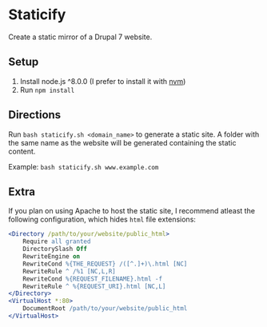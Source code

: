 # Staticify
Create a static mirror of a Drupal 7 website. 

## Setup
1. Install node.js ^8.0.0 (I prefer to install it with [nvm](https://github.com/creationix/nvm#installation))
2. Run `npm install`

## Directions
Run `bash staticify.sh <domain_name>` to generate a static site. A folder with the same name as the website will be generated containing the static content.

Example: `bash staticify.sh www.example.com`

## Extra
If you plan on using Apache to host the static site, I recommend atleast the following configuration, which hides `html` file extensions:
```Apache
<Directory /path/to/your/website/public_html>
	Require all granted
	DirectorySlash Off
	RewriteEngine on
	RewriteCond %{THE_REQUEST} /([^.]+)\.html [NC]
	RewriteRule ^ /%1 [NC,L,R]
	RewriteCond %{REQUEST_FILENAME}.html -f
	RewriteRule ^ %{REQUEST_URI}.html [NC,L]
</Directory>
<VirtualHost *:80>
	DocumentRoot /path/to/your/website/public_html
</VirtualHost>
```
